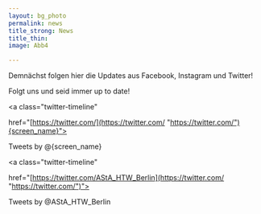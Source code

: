 ```yaml
---
layout: bg_photo
permalink: news
title_strong: News
title_thin: 
image: Abb4

---
```

Demnächst folgen hier die Updates aus Facebook, Instagram und Twitter!

Folgt uns und seid immer up to date!

<a class="twitter-timeline"

  href="[https://twitter.com/](https://twitter.com/ "https://twitter.com/"){screen_name}">

Tweets by @{screen_name}

</a>

<a class="twitter-timeline"

  href="[https://twitter.com/AStA_HTW_Berlin](https://twitter.com/ "https://twitter.com/")">

Tweets by @AStA_HTW_Berlin

</a>

    